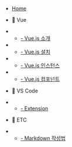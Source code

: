 * [Home](/)

* 📂 Vue

* - [- Vue.js 소개](doc/../docs/2020/Vue/Vue.md)
* - [- Vue.js 설치](doc/../docs/2020/Vue/Vue_install.md)
* - [- Vue.js 인스턴스](docs/2020/Vue/Vue_instance.md)
* - [- Vue.js 컴포넌트](docs/2020/Vue/Vue_component.md)

* 📂 VS Code

* - [- Extension](docs/2020/vscode/extension.md)

* 📂 ETC

* - [- Markdown 작성법](docs/2020/ETC/markdown.md)
